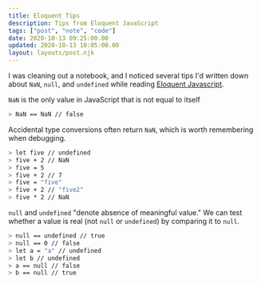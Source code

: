 ```yaml
---
title: Eloquent Tips
description: Tips from Eloquent JavaScript
tags: ["post", "note", "code"]
date: 2020-10-13 09:25:00.00
updated: 2020-10-13 10:05:00.00
layout: layouts/post.njk
---
```


I was cleaning out a notebook, and I noticed several tips I'd written down about `NaN`, `null`, and `undefined` while reading [Eloquent Javascript](https://eloquentjavascript.net/ "Eloquent JavaScriptn online edition by Marijn Haverbeke").

`NaN` is the only value in JavaScript that is not equal to itself

```bash
> NaN == NaN // false
```

Accidental type conversions often return `NaN`, which is worth remembering when debugging.

```bash
> let five // undefined
> five + 2 // NaN
> five = 5
> five + 2 // 7
> five = "five"
> five + 2 // "five2"
> five * 2 // NaN
```

<!END clip>

`null` and `undefined` "denote absence of meaningful value." We can test whether a value is real (not `null` or `undefined`) by comparing it to `null`.

```bash
> null == undefined // true
> null == 0 // false
> let a = "a" // undefined
> let b // undefined
> a == null // false
> b == null // true
```

